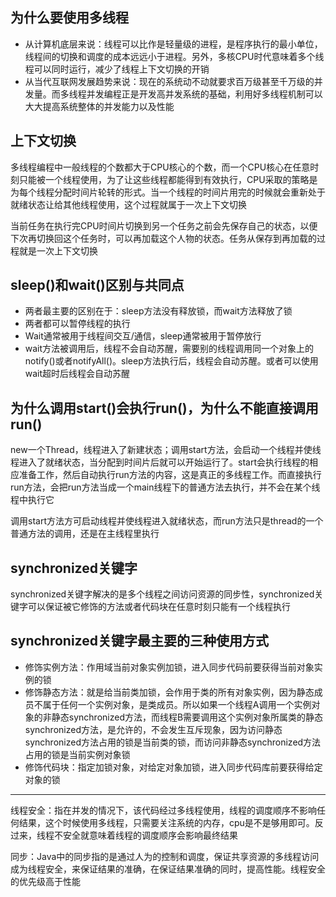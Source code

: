## 为什么要使用多线程

- 从计算机底层来说：线程可以比作是轻量级的进程，是程序执行的最小单位，线程间的切换和调度的成本远远小于进程。另外，多核CPU时代意味着多个线程可以同时运行，减少了线程上下文切换的开销
- 从当代互联网发展趋势来说：现在的系统动不动就要求百万级甚至千万级的并发量。而多线程并发编程正是开发高并发系统的基础，利用好多线程机制可以大大提高系统整体的并发能力以及性能

## 上下文切换

多线程编程中一般线程的个数都大于CPU核心的个数，而一个CPU核心在任意时刻只能被一个线程使用，为了让这些线程都能得到有效执行，CPU采取的策略是为每个线程分配时间片轮转的形式。当一个线程的时间片用完的时候就会重新处于就绪状态让给其他线程使用，这个过程就属于一次上下文切换

当前任务在执行完CPU时间片切换到另一个任务之前会先保存自己的状态，以便下次再切换回这个任务时，可以再加载这个人物的状态。任务从保存到再加载的过程就是一次上下文切换

## sleep()和wait()区别与共同点

- 两者最主要的区别在于：sleep方法没有释放锁，而wait方法释放了锁
- 两者都可以暂停线程的执行
- Wait通常被用于线程间交互/通信，sleep通常被用于暂停放行
- wait方法被调用后，线程不会自动苏醒，需要别的线程调用同一个对象上的notify()或者notifyAll()。sleep方法执行后，线程会自动苏醒。或者可以使用wait超时后线程会自动苏醒

## 为什么调用start()会执行run()，为什么不能直接调用run()

new一个Thread，线程进入了新建状态；调用start方法，会启动一个线程并使线程进入了就绪状态，当分配到时间片后就可以开始运行了。start会执行线程的相应准备工作，然后自动执行run方法的内容，这是真正的多线程工作。而直接执行run方法，会把run方法当成一个main线程下的普通方法去执行，并不会在某个线程中执行它

调用start方法方可启动线程并使线程进入就绪状态，而run方法只是thread的一个普通方法的调用，还是在主线程里执行

## synchronized关键字

synchronized关键字解决的是多个线程之间访问资源的同步性，synchronized关键字可以保证被它修饰的方法或者代码块在任意时刻只能有一个线程执行

## synchronized关键字最主要的三种使用方式

- 修饰实例方法：作用域当前对象实例加锁，进入同步代码前要获得当前对象实例的锁
- 修饰静态方法：就是给当前类加锁，会作用于类的所有对象实例，因为静态成员不属于任何一个实例对象，是类成员。所以如果一个线程A调用一个实例对象的非静态synchronized方法，而线程B需要调用这个实例对象所属类的静态synchronized方法，是允许的，不会发生互斥现象，因为访问静态synchronized方法占用的锁是当前类的锁，而访问非静态synchronized方法占用的锁是当前实例对象锁
- 修饰代码块：指定加锁对象，对给定对象加锁，进入同步代码库前要获得给定对象的锁

------

线程安全：指在并发的情况下，该代码经过多线程使用，线程的调度顺序不影响任何结果，这个时候使用多线程，只需要关注系统的内存，cpu是不是够用即可。反过来，线程不安全就意味着线程的调度顺序会影响最终结果

同步：Java中的同步指的是通过人为的控制和调度，保证共享资源的多线程访问成为线程安全，来保证结果的准确，在保证结果准确的同时，提高性能。线程安全的优先级高于性能